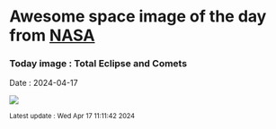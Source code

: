 
# Awesome space image of the day from [NASA](https://api.nasa.gov/)

### Today image : Total Eclipse and Comets
Date : 2024-04-17

![](https://apod.nasa.gov/apod/image/2404/EclipseComets_Zixuan_1080.jpg)

<small>Latest update : Wed Apr 17 11:11:42 2024</small>
        